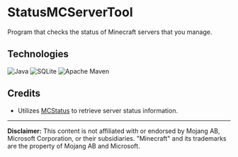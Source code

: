# StatusMCServerTool
Program that checks the status of Minecraft servers that you manage.

## Technologies

![Java](https://img.shields.io/badge/java-%23ED8B00.svg?style=for-the-badge&logo=openjdk&logoColor=white)
![SQLite](https://img.shields.io/badge/sqlite-%2307405e.svg?style=for-the-badge&logo=sqlite&logoColor=white)
![Apache Maven](https://img.shields.io/badge/Apache%20Maven-C71A36?style=for-the-badge&logo=Apache%20Maven&logoColor=white)

## Credits
- Utilizes [MCStatus](https://mcstatus.io) to retrieve server status information.

---

**Disclaimer:** This content is not affiliated with or endorsed by Mojang AB, Microsoft Corporation, or their subsidiaries. "Minecraft" and its trademarks are the property of Mojang AB and Microsoft.
